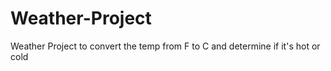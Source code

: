 # Weather-Project
Weather Project to convert the temp from F to C and determine if it's hot or cold
